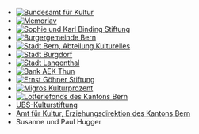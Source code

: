 * [![Bundesamt für Kultur](assets/img/partner/Bundesamt_fuer_Kultur.jpg)](http://www.bak.admin.ch/)
* [![Memoriav](assets/img/partner/Memoriav_de.jpg)](http://memoriav.ch/)
* [![Sophie und Karl Binding Stiftung](assets/img/partner/Sophie_Karl_Binding_Stiftung.gif)](http://www.binding-stiftung.ch/de/index.php)
* [![Burgergemeinde Bern](assets/img/partner/Burgergemeinde_Bern.jpg)](http://www.burgergemeindebern.ch/)
* [![Stadt Bern, Abteilung Kulturelles](assets/img/partner/Kultur_Stadt_Bern.jpg)](http://www.bern.ch/stadtverwaltung/prd/kultur)
* [![Stadt Burgdorf](assets/img/partner/Stadt_Burgdorf.jpg)](http://www.burgdorf.ch/625.html)
* [![Stadt Langenthal](assets/img/partner/Stadt_Langenthal.jpg)](http://www.langenthal.ch/de/kultur/uebersichtkultur/)
* [![Bank AEK Thun](assets/img/partner/Bank_AEK_Thun.jpg)](https://www.aekbank.ch)
* [![Ernst Göhner Stiftung](assets/img/partner/Ernst_Goehner_Stiftung.jpg)](http://www.ernst-goehner-stiftung.ch/)
* [![Migros Kulturprozent](assets/img/partner/Migros_Kulturprozent_de.gif)](http://www.kulturprozent.ch/Home/49/Default.aspx)
* [![Lotteriefonds des Kantons Bern](assets/img/partner/Lotteriefonds_Kanton_Bern_de.jpg)](http://www.pom.be.ch/pom/de/index/lotteriefonds/lotteriefonds/Lotteriefonds.html)
* [UBS-Kulturstiftung](https://www.ubs.com/global/de/about_ubs/stiftungen/kultur/home.html)
* [Amt für Kultur, Erziehungsdirektion des Kantons Bern](http://www.erz.be.ch/erz/de/index/direktion/organisation/amt_fuer_kultur.html)
* Susanne und Paul Hugger